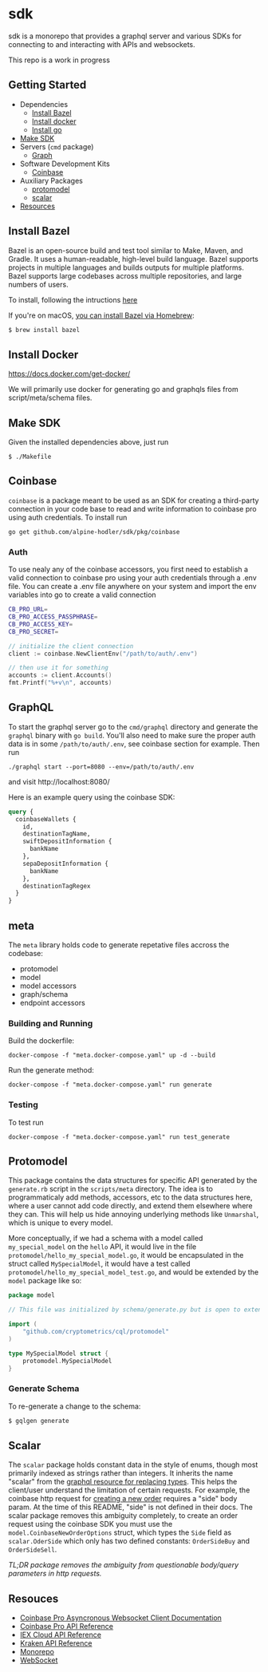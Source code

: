 # sdk

sdk is a monorepo that provides a graphql server and various SDKs for connecting to and interacting with APIs and websockets.

This repo is a work in progress

## Getting Started
  * Dependencies
    * [Install Bazel](https://github.com/alpine-hodler/sdk#install-bazel)
    * [Install docker](https://github.com/alpine-hodler/sdk#install-docker)
    * [Install go](https://go.dev/doc/install)
  * [Make SDK](https://github.com/alpine-hodler/sdk#make-sdk)
  * Servers (`cmd` package)
    * [Graph](https://github.com/alpine-hodler/sdk#graphql)
  * Software Development Kits
    * [Coinbase](https://github.com/alpine-hodler/sdk#coinbase)
  * Auxiliary Packages
    * [protomodel](https://github.com/alpine-hodler/sdk#protomodel)
    * [scalar](https://github.com/alpine-hodler/sdk#scalar)
  * [Resources](https://github.com/alpine-hodler/sdk#resources)

## Install Bazel

Bazel is an open-source build and test tool similar to Make, Maven, and Gradle. It uses a human-readable, high-level build language. Bazel supports projects in multiple languages and builds outputs for multiple platforms. Bazel supports large codebases across multiple repositories, and large numbers of users.

To install, following the intructions [here](https://docs.bazel.build/versions/4.2.2/bazel-overview.html#how-do-i-use-bazel)

If you're on macOS, [you can install Bazel via Homebrew](https://docs.bazel.build/versions/4.2.2/install-os-x.html#step-2-install-bazel-via-homebrew):

```sh
$ brew install bazel
```

## Install Docker

https://docs.docker.com/get-docker/

We will primarily use docker for generating go and graphqls files from script/meta/schema files.

## Make SDK

Given the installed dependencies above, just run

```
$ ./Makefile
```

## Coinbase

`coinbase` is a package meant to be used as an SDK for creating a third-party connection in your code base to read and write information to coinbase pro using auth credentials.  To install run

```
go get github.com/alpine-hodler/sdk/pkg/coinbase
```

### Auth

To use nealy any of the coinbase accessors, you first need to establish a valid connection to coinbase pro using your auth credentials through a .env file.  You can create a .env file anywhere on your system and import the env variables into go to create a valid connection

```sh
CB_PRO_URL=
CB_PRO_ACCESS_PASSPHRASE=
CB_PRO_ACCESS_KEY=
CB_PRO_SECRET=
```

```go
// initialize the client connection
client := coinbase.NewClientEnv("/path/to/auth/.env")

// then use it for something
accounts := client.Accounts()
fmt.Printf("%+v\n", accounts)
```

## GraphQL

To start the graphql server go to the `cmd/graphql` directory and generate the `graphql` binary with `go build`.  You'll also need to make sure the proper auth data is in some `/path/to/auth/.env`, see coinbase section for example.  Then run

```
./graphql start --port=8080 --env=/path/to/auth/.env
```

and visit http://localhost:8080/

Here is an example query using the coinbase SDK:

```graphql
query {
  coinbaseWallets {
    id,
    destinationTagName,
    swiftDepositInformation {
      bankName
    },
    sepaDepositInformation {
      bankName
    },
    destinationTagRegex
  }
}
```

## meta

The `meta` library holds code to generate repetative files accross the codebase:

- protomodel
- model
- model accessors
- graph/schema
- endpoint accessors

### Building and Running

Build the dockerfile:

```
docker-compose -f "meta.docker-compose.yaml" up -d --build
```

Run the generate method:

```
docker-compose -f "meta.docker-compose.yaml" run generate
```

### Testing

To test run

```
docker-compose -f "meta.docker-compose.yaml" run test_generate
```


## Protomodel

This package contains the data structures for specific API generated by the `generate.rb` script in the `scripts/meta` directory. The idea is to programmaticaly add methods, accessors, etc to the data structures here, where a user cannot add code directly, and extend them elsewhere where they can. This will help us hide annoying underlying methods like `Unmarshal`, which is unique to every model.

More conceptually, if we had a schema with a model called `my_special_model` on the `hello` API, it would live in the file `protomodel/hello_my_special_model.go`, it would be encapsulated in the struct called `MySpecialModel`, it would have a test called `protomodel/hello_my_special_model_test.go`, and would be extended by the `model` package like so:

```go
package model

// This file was initialized by schema/generate.py but is open to extension

import (
	"github.com/cryptometrics/cql/protomodel"
)

type MySpecialModel struct {
	protomodel.MySpecialModel
}
```

### Generate Schema

To re-generate a change to the schema:

```sh
$ gqlgen generate
```

## Scalar

The `scalar` package holds constant data in the style of enums, though most primarily indexed as strings rather than integers.  It inherits the name "scalar" from the [graphql resource for replacing types](https://github.com/graphql-go/graphql/blob/master/scalars.go).  This helps the client/user understand the limitation of certain requests.  For example, the coinbase http request for [creating a new order](https://docs.cloud.coinbase.com/exchange/reference/exchangerestapi_postorders) requires a "side" body param.  At the time of this README, "side" is not defined in their docs.  The scalar package removes this ambiguity completely, to create an order request using the coinbase SDK you must use the `model.CoinbaseNewOrderOptions` struct, which types the `Side` field as `scalar.OderSide` which only has two defined constants: `OrderSideBuy` and `OrderSideSell`.

_TL;DR package removes the ambiguity from questionable body/query parameters in http requests._



## Resouces

- [Coinbase Pro Asyncronous Websocket Client Documentation](https://readthedocs.org/projects/copra/downloads/pdf/latest/)
- [Coinbase Pro API Reference](https://docs.pro.coinbase.com/)
- [IEX Cloud API Reference](https://iexcloud.io/docs/api/)
- [Kraken API Reference](https://docs.kraken.com/rest/)
- [Monorepo](https://en.wikipedia.org/wiki/Monorepo)
- [WebSocket](https://en.wikipedia.org/wiki/WebSocket)
